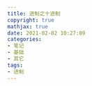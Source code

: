 ```yaml
---
title: 进制之十进制
copyright: true
mathjax: true
date: 2021-02-02 10:27:09
categories:
- 笔记
- 基础
- 其它
tags:
- 进制
---
```

